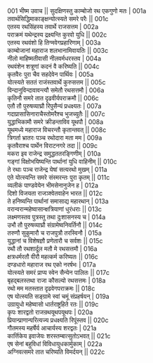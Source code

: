 001        भीष्म उवाच ||
सुदक्षिणस्तु काम्बोजो रथ एकगुणो मतः |	001a  
तवार्थसिद्धिमाकाङ्क्षन्योत्स्यते समरे परैः ||	001c  
एतस्य रथसिंहस्य तवार्थे राजसत्तम |	002a  
पराक्रमं यथेन्द्रस्य द्रक्ष्यन्ति कुरवो युधि ||	002c  
एतस्य रथवंशो हि तिग्मवेगप्रहारिणाम् |	003a  
काम्बोजानां महाराज शलभानामिवायतिः ||	003c  
नीलो माहिष्मतीवासी नीलवर्मधरस्तव | 	004a  
रथवंशेन शत्रूणां कदनं वै करिष्यति ||	004c  
कृतवैरः पुरा चैव सहदेवेन पार्थिवः  |	005a  
योत्स्यते सततं राजंस्तवार्थे कुरुसत्तम  ||	005c  
विन्दानुविन्दावावन्त्यौ समेतौ रथसत्तमौ | 	006a  
कृतिनौ समरे तात दृढवीर्यपराक्रमौ  ||	006c  
एतौ तौ पुरुषव्याघ्रौ रिपुसैन्यं प्रधक्ष्यतः  |	007a  
गदाप्रासासिनाराचैस्तोमरैश्च भुजच्युतैः ||	007c  
युद्धाभिकामौ समरे क्रीडन्ताविव यूथपौ  |	008a  
यूथमध्ये महाराज विचरन्तौ कृतान्तवत् ||	008c  
त्रिगर्ता भ्रातरः पञ्च रथोदारा मता मम |	009a  
कृतवैराश्च पार्थेन विराटनगरे तदा ||	009c  
मकरा इव राजेन्द्र समुद्धततरङ्गिणीम् |	010a  
गङ्गां विक्षोभयिष्यन्ति पार्थानां युधि वाहिनीम् ||	010c  
ते रथाः पञ्च राजेन्द्र येषां सत्यरथो मुखम् |	011a  
एते योत्स्यन्ति समरे संस्मरन्तः पुरा कृतम् ||	011c  
व्यलीकं पाण्डवेयेन भीमसेनानुजेन ह |	012a  
दिशो विजयता राजञ्श्वेतवाहेन भारत ||	012c  
ते हनिष्यन्ति पार्थानां समासाद्य महारथान् |	013a  
वरान्वरान्महेष्वासान्क्षत्रियाणां धुरंधराः ||	013c  
लक्ष्मणस्तव पुत्रस्तु तथा दुःशासनस्य च |	014a  
उभौ तौ पुरुषव्याघ्रौ संग्रामेष्वनिवर्तिनौ ||	014c  
तरुणौ सुकुमारौ च राजपुत्रौ तरस्विनौ |	015a  
युद्धानां च विशेषज्ञौ प्रणेतारौ च सर्वशः ||	015c  
रथौ तौ रथशार्दूल मतौ मे रथसत्तमौ |	016a  
क्षत्रधर्मरतौ वीरौ महत्कर्म करिष्यतः ||	016c  
दण्डधारो महाराज रथ एको नरर्षभः |	017a  
योत्स्यते समरं प्राप्य स्वेन सैन्येन पालितः ||	017c  
बृहद्बलस्तथा राजा कौसल्यो रथसत्तमः |	018a  
रथो मम मतस्तात दृढवेगपराक्रमः ||	018c  
एष योत्स्यति सङ्ग्रामे स्वां चमूं संप्रहर्षयन् |	019a  
उग्रायुधो महेष्वासो धार्तराष्ट्रहिते रतः ||	019c  
कृपः शारद्वतो राजन्रथयूथपयूथपः |	020a  
प्रियान्प्राणान्परित्यज्य प्रधक्ष्यति रिपूंस्तव ||	020c  
गौतमस्य महर्षेर्य आचार्यस्य शरद्वतः |	021a  
कार्त्तिकेय इवाजेयः शरस्तम्बात्सुतोऽभवत् ||	021c  
एष सेनां बहुविधां विविधायुधकार्मुकाम् |	022a  
अग्निवत्समरे तात चरिष्यति विमर्दयन् ||	022c  
